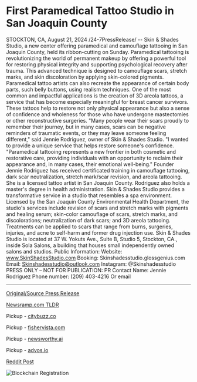 # First Paramedical Tattoo Studio in San Joaquin County

STOCKTON, CA, August 21, 2024 /24-7PressRelease/ -- Skin & Shades Studio, a new center offering paramedical and camouflage tattooing in San Joaquin County, held its ribbon-cutting on Sunday.  Paramedical tattooing is revolutionizing the world of permanent makeup by offering a powerful tool for restoring physical integrity and supporting psychological recovery after trauma. This advanced technique is designed to camouflage scars, stretch marks, and skin discoloration by applying skin-colored pigments.  Paramedical tattoo artists can also recreate the appearance of certain body parts, such belly buttons, using realism techniques. One of the most common and impactful applications is the creation of 3D areola tattoos, a service that has become especially meaningful for breast cancer survivors. These tattoos help to restore not only physical appearance but also a sense of confidence and wholeness for those who have undergone mastectomies or other reconstructive surgeries.  "Many people wear their scars proudly to remember their journey, but in many cases, scars can be negative reminders of traumatic events, or they may leave someone feeling different," said Jennie Rodriguez, owner of Skin & Shades Studio. "I wanted to provide a unique service that helps restore someone's confidence.  "Paramedical tattooing represents a new frontier in both cosmetic and restorative care, providing individuals with an opportunity to reclaim their appearance and, in many cases, their emotional well-being."  Founder Jennie Rodriguez has received certificated training in camouflage tattooing, dark scar neutralization, stretch mark/scar revision, and areola tattooing. She is a licensed tattoo artist in San Joaquin County. Rodriguez also holds a master's degree in health administration.  Skin & Shades Studio provides a transformative service in a studio that resembles a spa environment. Licensed by the San Joaquin County Environmental Health Department, the studio's services include revision of scars and stretch marks with pigments and healing serum; skin-color camouflage of scars, stretch marks, and discolorations; neutralization of dark scars; and 3D areola tattooing. Treatments can be applied to scars that range from burns, surgeries, injuries, and acne to self-harm and former drug injection use. Skin & Shades Studio is located at 37 W. Yokuts Ave., Suite B, Studio 5, Stockton, CA., inside Sola Salons, a building that houses small independently owned salons and studios.   Public Information: Website: www.SkinShadesStudio.com Booking: Skinshadesstudio.glossgenius.com Email: Skinshadesstudio@outlook.com Instagram: @Skinshadesstudio  PRESS ONLY – NOT FOR PUBLICATION: PR Contact Name: Jennie Rodriguez Phone number: (209) 403-4216  Or email 

---

[Original/Source Press Release](https://www.24-7pressrelease.com/press-release/513577/first-paramedical-tattoo-studio-in-san-joaquin-county)
                    

[Newsramp.com TLDR](https://newsramp.com/curated-news/new-center-offers-paramedical-tattooing-for-scar-camouflage-and-emotional-well-being/489a4fb0ec034bd266125317b62dbb34) 


Pickup - [citybuzz.co](https://citybuzz.co/2024/08/21/pioneering-paramedical-tattoo-studio-opens-in-san-joaquin-county)

Pickup - [fishervista.com](https://fishervista.com/en/first-paramedical-tattoo-studio-opens-in-san-joaquin-county/20245867)

Pickup - [newsworthy.ai](https://newsworthy.ai/curated/skin-shades-studio-brings-innovative-paramedical-tattooing-to-san-joaquin-county/20245867)

Pickup - [advos.io](https://advos.io/en/first-paramedical-tattoo-studio-opens-in-san-joaquin-county/20245867)
 



[Reddit Post](https://www.reddit.com/r/HealthCareNewsInfo/comments/1exjayc/new_center_offers_paramedical_tattooing_for_scar/) 



![Blockchain Registration](https://cdn.newsramp.app/24-7PressRelease/qrcode/248/21/airyuffe.webp)
